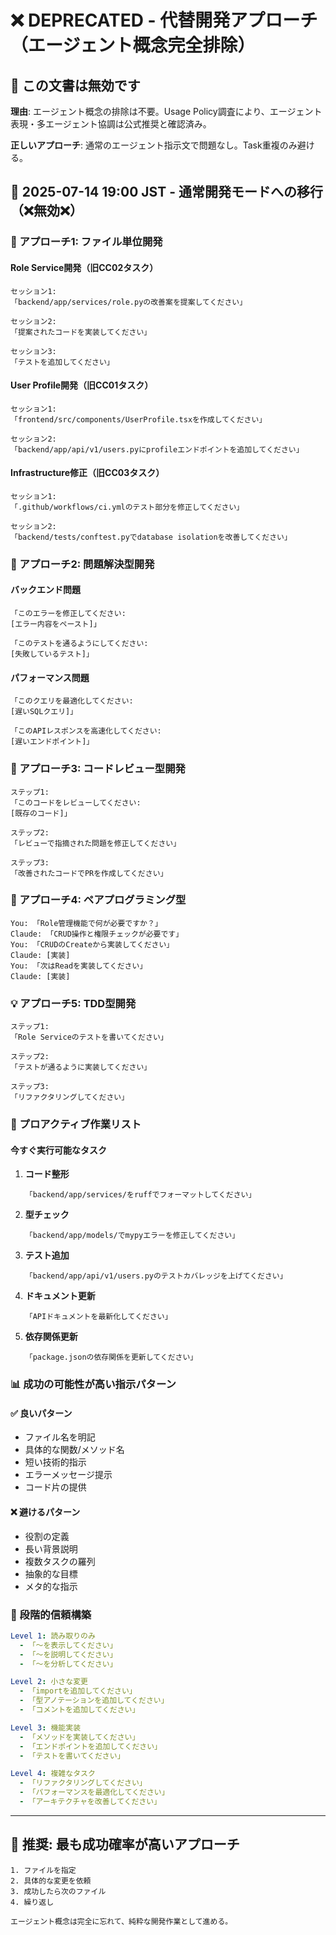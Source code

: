 # ❌ DEPRECATED - 代替開発アプローチ（エージェント概念完全排除）

## 🚨 この文書は無効です
**理由**: エージェント概念の排除は不要。Usage Policy調査により、エージェント表現・多エージェント協調は公式推奨と確認済み。

**正しいアプローチ**: 通常のエージェント指示文で問題なし。Task重複のみ避ける。

## 📅 2025-07-14 19:00 JST - 通常開発モードへの移行（❌無効❌）

### 🎯 アプローチ1: ファイル単位開発

#### Role Service開発（旧CC02タスク）
```
セッション1:
「backend/app/services/role.pyの改善案を提案してください」

セッション2:
「提案されたコードを実装してください」

セッション3:
「テストを追加してください」
```

#### User Profile開発（旧CC01タスク）
```
セッション1:
「frontend/src/components/UserProfile.tsxを作成してください」

セッション2:
「backend/app/api/v1/users.pyにprofileエンドポイントを追加してください」
```

#### Infrastructure修正（旧CC03タスク）
```
セッション1:
「.github/workflows/ci.ymlのテスト部分を修正してください」

セッション2:
「backend/tests/conftest.pyでdatabase isolationを改善してください」
```

### 🔧 アプローチ2: 問題解決型開発

#### バックエンド問題
```
「このエラーを修正してください:
[エラー内容をペースト]」

「このテストを通るようにしてください:
[失敗しているテスト]」
```

#### パフォーマンス問題
```
「このクエリを最適化してください:
[遅いSQLクエリ]」

「このAPIレスポンスを高速化してください:
[遅いエンドポイント]」
```

### 📝 アプローチ3: コードレビュー型開発

```
ステップ1:
「このコードをレビューしてください:
[既存のコード]」

ステップ2:
「レビューで指摘された問題を修正してください」

ステップ3:
「改善されたコードでPRを作成してください」
```

### 🚀 アプローチ4: ペアプログラミング型

```
You: 「Role管理機能で何が必要ですか？」
Claude: 「CRUD操作と権限チェックが必要です」
You: 「CRUDのCreateから実装してください」
Claude: [実装]
You: 「次はReadを実装してください」
Claude: [実装]
```

### 💡 アプローチ5: TDD型開発

```
ステップ1:
「Role Serviceのテストを書いてください」

ステップ2:
「テストが通るように実装してください」

ステップ3:
「リファクタリングしてください」
```

### 🎯 プロアクティブ作業リスト

#### 今すぐ実行可能なタスク

1. **コード整形**
   ```
   「backend/app/services/をruffでフォーマットしてください」
   ```

2. **型チェック**
   ```
   「backend/app/models/でmypyエラーを修正してください」
   ```

3. **テスト追加**
   ```
   「backend/app/api/v1/users.pyのテストカバレッジを上げてください」
   ```

4. **ドキュメント更新**
   ```
   「APIドキュメントを最新化してください」
   ```

5. **依存関係更新**
   ```
   「package.jsonの依存関係を更新してください」
   ```

### 📊 成功の可能性が高い指示パターン

#### ✅ 良いパターン
- ファイル名を明記
- 具体的な関数/メソッド名
- 短い技術的指示
- エラーメッセージ提示
- コード片の提供

#### ❌ 避けるパターン
- 役割の定義
- 長い背景説明
- 複数タスクの羅列
- 抽象的な目標
- メタ的な指示

### 🔄 段階的信頼構築

```yaml
Level 1: 読み取りのみ
  - 「〜を表示してください」
  - 「〜を説明してください」
  - 「〜を分析してください」

Level 2: 小さな変更
  - 「importを追加してください」
  - 「型アノテーションを追加してください」
  - 「コメントを追加してください」

Level 3: 機能実装
  - 「メソッドを実装してください」
  - 「エンドポイントを追加してください」
  - 「テストを書いてください」

Level 4: 複雑なタスク
  - 「リファクタリングしてください」
  - 「パフォーマンスを最適化してください」
  - 「アーキテクチャを改善してください」
```

---

## 🎯 推奨: 最も成功確率が高いアプローチ

```
1. ファイルを指定
2. 具体的な変更を依頼
3. 成功したら次のファイル
4. 繰り返し

エージェント概念は完全に忘れて、純粋な開発作業として進める。
```